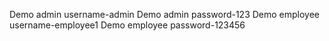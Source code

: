 Demo admin username-admin
Demo admin password-123
Demo employee username-employee1
Demo employee password-123456

